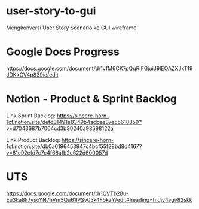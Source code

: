 # user-story-to-gui
Mengkonversi User Story Scenario ke GUI wireframe

# Google Docs Progress
https://docs.google.com/document/d/1vfM6CK7pQqRIFGjuiJ9lEOAZXJxT19JDKkCV4p839ic/edit
# Notion - Product & Sprint Backlog
Link Sprint Backlog:
https://sincere-horn-1cf.notion.site/defd81491e0349b4acbee37e55618350?v=d7043687b7004cd3b30240a98598122a 

Link Product Backlog:
https://sincere-horn-1cf.notion.site/db0a6196453947c4bcf55f28bd8d4167?v=61e92efd7c7c4f68afb2c622d600057d 
# UTS
https://docs.google.com/document/d/1QVTb28u-Eu3ka8k7ysoYN7hVm5Qu61IPSy03k4F5kzY/edit#heading=h.djy4vgv82skk
